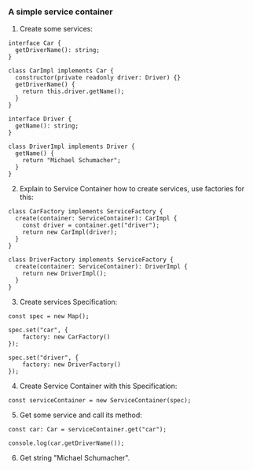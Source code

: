 ### A simple service container

1. Create some services:
```
interface Car {
  getDriverName(): string;
}

class CarImpl implements Car {
  constructor(private readonly driver: Driver) {}
  getDriverName() {
    return this.driver.getName();
  }
}

interface Driver {
  getName(): string;
}

class DriverImpl implements Driver {
  getName() {
    return "Michael Schumacher";
  }
}
```

2. Explain to Service Container how to create services, use factories for this:
```
class CarFactory implements ServiceFactory {
  create(container: ServiceContainer): CarImpl {
    const driver = container.get("driver");
    return new CarImpl(driver);
  }
}

class DriverFactory implements ServiceFactory {
  create(container: ServiceContainer): DriverImpl {
    return new DriverImpl();
  }
}
```

3. Create services Specification:

```
const spec = new Map();

spec.set("car", {
    factory: new CarFactory()
});

spec.set("driver", {
    factory: new DriverFactory()
});
```

4. Create Service Container with this Specification:

```
const serviceContainer = new ServiceContainer(spec);
```

5. Get some service and call its method:

```
const car: Car = serviceContainer.get("car");

console.log(car.getDriverName());
```

6. Get string "Michael Schumacher".
